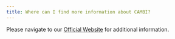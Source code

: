 ```yaml
---
title: Where can I find more information about CAMBI?
---
```

Please navigate to our <a href="https://cambi.tech" target="_blank">Official Website</a> for additional information.
